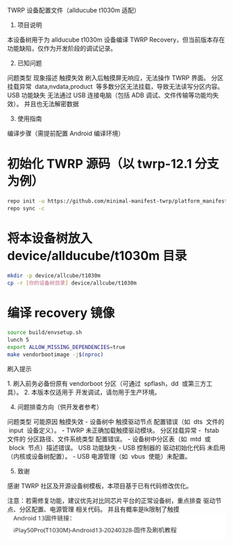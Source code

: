 TWRP 设备配置文件（allducube t1030m 适配）
 
1. 项目说明
 
本设备树用于为 allducube t1030m 设备编译 TWRP Recovery，但当前版本存在功能缺陷，仅作为开发阶段的调试记录。
 
2. 已知问题
 
问题类型 现象描述 
触摸失效 刷入后触摸屏无响应，无法操作 TWRP 界面。 
分区挂载异常  data,nvdata,product  等多数分区无法挂载，导致无法读写分区内容。 
USB 功能缺失 无法通过 USB 连接电脑（包括 ADB 调试、文件传输等功能均失效）。
并且也无法解密数据
 
3. 使用指南
 
编译步骤（需提前配置 Android 编译环境）
 
# 初始化 TWRP 源码（以 twrp-12.1 分支为例）
```bash
repo init -u https://github.com/minimal-manifest-twrp/platform_manifest_twrp_aosp.git -b twrp-12.1  
repo sync -c  
```
# 将本设备树放入 device/allducube/t1030m 目录    
```bash
mkdir -p device/allcube/t1030m  
cp -r [你的设备树目录] device/allcube/t1030m  
```
# 编译 recovery 镜像  
```bash
source build/envsetup.sh  
lunch 5
export ALLOW_MISSING_DEPENDENCIES=true
make vendorbootimage -j$(nproc)  

``` 
刷入提示
 
1. 刷入前务必备份原有 vendorboot 分区（可通过  spflash，dd  或第三方工具）。
2. 本版本仅适用于 开发调试，请勿用于生产环境。
 
4. 问题排查方向（供开发者参考）
 
问题类型 可能原因 
触摸失效 - 设备树中 触摸驱动节点 配置错误（如  dts  文件的  input  设备定义）。   - TWRP 未正确加载触摸驱动模块。 
分区挂载异常 -  fstab  文件的 分区路径、文件系统类型 配置错误。   - 设备树中分区表（如  mtd  或  block  节点）描述错误。 
USB 功能缺失 - USB 控制器的 驱动初始化代码 未启用（内核或设备树配置）。   - USB 电源管理（如  vbus  使能）未配置。 
 
5. 致谢
 
感谢 TWRP 社区及开源设备树模板，本项目基于已有代码修改优化。
 
注意：若需修复功能，建议优先对比同芯片平台的正常设备树，重点排查 驱动节点、分区配置、电源管理 相关代码。
并且有概率是lk限制了触摸
![固件版本截图](Screenshot_20250627-154451_Chrome.png)
